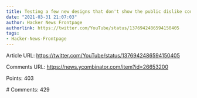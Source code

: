```yaml
---
title: Testing a few new designs that don't show the public dislike count
date: "2021-03-31 21:07:03"
author: Hacker News Frontpage
authorlink: https://twitter.com/YouTube/status/1376942486594150405
tags:
- Hacker-News-Frontpage
---
```


<p>Article URL: <a href="https://twitter.com/YouTube/status/1376942486594150405">https://twitter.com/YouTube/status/1376942486594150405</a></p>
<p>Comments URL: <a href="https://news.ycombinator.com/item?id=26653200">https://news.ycombinator.com/item?id=26653200</a></p>
<p>Points: 403</p>
<p># Comments: 429</p>

